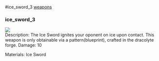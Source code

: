 #ice_sword_3
<a href="/posts/wiki/weapons">weapons</a>
<div class="iteminfo">
<h3>ice_sword_3</h3>
<img class="pixelimage" src="https://dragon-force-studio.com/images/EF_wiki/ice_sword_3.png">

</div>
Description: The Ice Sword ignites your oponent on ice upon contact.  This weapon is only obtainable via a pattern(blueprint), crafted in the dracolyte forge. 
Damage: 10 

Materials: Ice Sword